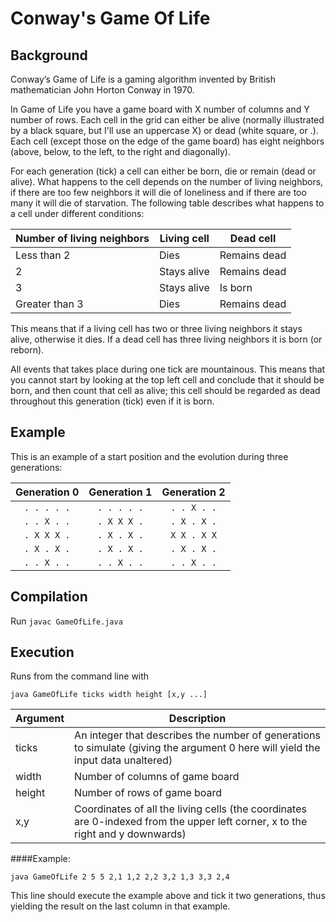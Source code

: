 # Conway's Game Of Life

## Background
Conway’s Game of Life is a gaming algorithm invented by British mathematician John Horton Conway in 1970.

In Game of Life you have a game board with X number of columns and Y number of rows. Each cell in the grid can either be alive (normally illustrated by a black square, but I'll use an uppercase X) or dead (white square, or .). Each cell (except those on the edge of the game board) has eight neighbors (above, below, to the left, to the right and diagonally).

For each generation (tick) a cell can either be born, die or remain (dead or alive). What happens to the cell depends on the number of living neighbors, if there are too few neighbors it will die of loneliness and if there are too many it will die of starvation. The following table describes what happens to a cell under different conditions:

| Number of living neighbors | Living cell | Dead cell    |
|----------------------------|-------------|--------------|
| Less than 2                | Dies        | Remains dead |
| 2                          | Stays alive | Remains dead |
| 3                          | Stays alive | Is born      |
| Greater than 3             | Dies        | Remains dead |

This means that if a living cell has two or three living neighbors it stays alive, otherwise it dies. If a dead cell has three living neighbors it is born (or reborn).

All events that takes place during one tick are mountainous. This means that you cannot start by looking at the top left cell and conclude that it should be born, and then count that cell as alive; this cell should be regarded as dead throughout this generation (tick) even if it is born.

## Example
This is an example of a start position and the evolution during three generations:

|Generation 0|Generation 1|Generation 2|
|:-----:|:-----:|:-----:|
|` . . . . . `|` . . . . . `|` . . X . . `|
|` . . X . . `|` . X X X . `|` . X . X . `|
|` . X X X . `|` . X . X . `|` X X . X X `|
|` . X . X . `|` . X . X . `|` . X . X . `|
|` . . X . . `|` . . X . . `|` . . X . . `|

## Compilation
Run `javac GameOfLife.java`

## Execution
Runs from the command line with

`java GameOfLife ticks width height [x,y ...]`

|Argument|Description|
|--------|-----------|
|ticks   |An integer that describes the number of generations to simulate (giving the argument 0 here will yield the input data unaltered) |
|width   |Number of columns of game board 
|height  |Number of rows of game board
|x,y     |Coordinates of all the living cells (the coordinates are 0-indexed from the upper left corner, x to the right and y downwards)

####Example:

`java GameOfLife 2 5 5 2,1 1,2 2,2 3,2 1,3 3,3 2,4`

This line should execute the example above and tick it two generations, thus yielding the result on the last column in that example.

